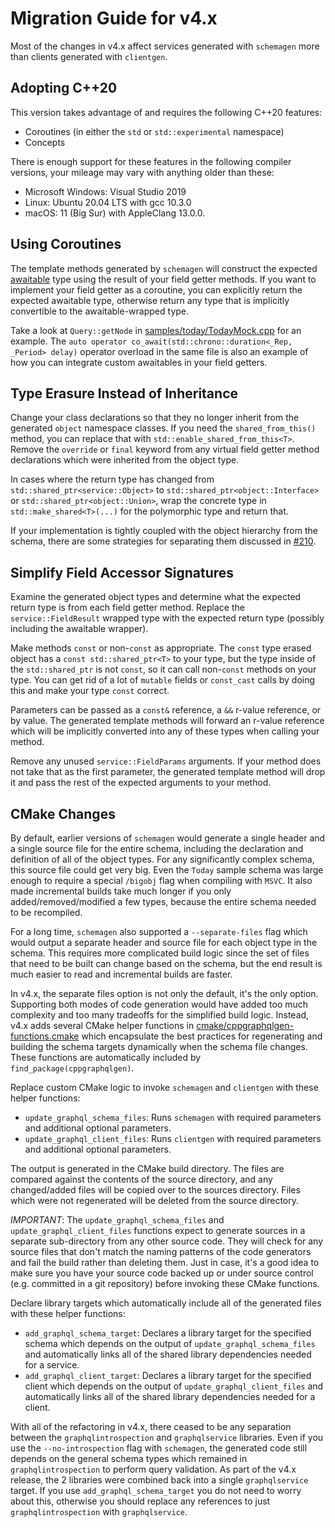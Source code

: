 # Migration Guide for v4.x

Most of the changes in v4.x affect services generated with `schemagen` more than clients generated with `clientgen`.

## Adopting C++20
  
This version takes advantage of and requires the following C++20 features:

- Coroutines (in either the `std` or `std::experimental` namespace)
- Concepts

There is enough support for these features in the following compiler versions, your mileage may vary with anything older than these:

- Microsoft Windows: Visual Studio 2019
- Linux: Ubuntu 20.04 LTS with gcc 10.3.0
- macOS: 11 (Big Sur) with AppleClang 13.0.0.

## Using Coroutines

The template methods generated by `schemagen` will construct the expected [awaitable](awaitable.md) type using the result of your field getter methods. If you want to implement your field getter as a coroutine, you can explicitly return the expected awaitable type, otherwise return any type that is implicitly convertible to the awaitable-wrapped type.

Take a look at `Query::getNode` in [samples/today/TodayMock.cpp](../samples/today/TodayMock.cpp) for an example. The `auto operator co_await(std::chrono::duration<_Rep, _Period> delay)` operator overload in the same file is also an example of how you can integrate custom awaitables in your field getters.

## Type Erasure Instead of Inheritance

Change your class declarations so that they no longer inherit from the generated `object` namespace classes. If you need the `shared_from_this()` method, you can replace that with `std::enable_shared_from_this<T>`. Remove the `override` or `final` keyword from any virtual field getter method declarations which were inherited from the object type.

In cases where the return type has changed from `std::shared_ptr<service::Object>` to `std::shared_ptr<object::Interface>` or `std::shared_ptr<object::Union>`, wrap the concrete type in `std::make_shared<T>(...)` for the polymorphic type and return that.

If your implementation is tightly coupled with the object hierarchy from the schema, there are some strategies for separating them discussed in [#210](https://github.com/microsoft/cppgraphqlgen/issues/210).

## Simplify Field Accessor Signatures

Examine the generated object types and determine what the expected return type is from each field getter method. Replace the `service::FieldResult` wrapped type with the expected return type (possibly including the awaitable wrapper).

Make methods `const` or non-`const` as appropriate. The `const` type erased object has a `const std::shared_ptr<T>` to your type, but the type inside of the `std::shared_ptr` is not `const`, so it can call non-`const` methods on your type. You can get rid of a lot of `mutable` fields or `const_cast` calls by doing this and make your type `const` correct.

Parameters can be passed as a `const&` reference, a `&&` r-value reference, or by value. The generated template methods will forward an r-value reference which will be implicitly converted into any of these types when calling your method.

Remove any unused `service::FieldParams` arguments. If your method does not take that as the first parameter, the generated template method will drop it and pass the rest of the expected arguments to your method.

## CMake Changes

By default, earlier versions of `schemagen` would generate a single header and a single source file for the entire schema, including the declaration and definition of all of the object types. For any significantly complex schema, this source file could get very big. Even the `Today` sample schema was large enough to require a special `/bigobj` flag when compiling with `MSVC`. It also made incremental builds take much longer if you only added/removed/modified a few types, because the entire schema needed to be recompiled.

For a long time, `schemagen` also supported a `--separate-files` flag which would output a separate header and source file for each object type in the schema. This requires more complicated build logic since the set of files that need to be built can change based on the schema, but the end result is much easier to read and incremental builds are faster.

In v4.x, the separate files option is not only the default, it's the only option. Supporting both modes of code generation would have added too much complexity and too many tradeoffs for the simplified build logic. Instead, v4.x adds several CMake helper functions in [cmake/cppgraphqlgen-functions.cmake](../cmake/cppgraphqlgen-functions.cmake) which encapsulate the best practices for regenerating and building the schema targets dynamically when the schema file changes. These functions are automatically included by `find_package(cppgraphqlgen)`.

Replace custom CMake logic to invoke `schemagen` and `clientgen` with these helper functions:
- `update_graphql_schema_files`: Runs `schemagen` with required parameters and additional optional parameters.
- `update_graphql_client_files`: Runs `clientgen` with required parameters and additional optional parameters.

The output is generated in the CMake build directory. The files are compared against the contents of the source directory, and any changed/added files will be copied over to the sources directory. Files which were not regenerated will be deleted from the source directory.

_IMPORTANT_: The `update_graphql_schema_files` and `update_graphql_client_files` functions expect to generate sources in a separate sub-directory from any other source code. They will check for any source files that don't match the naming patterns of the code generators and fail the build rather than deleting them. Just in case, it's a good idea to make sure you have your source code backed up or under source control (e.g. committed in a git repository) before invoking these CMake functions.

Declare library targets which automatically include all of the generated files with these helper functions:
- `add_graphql_schema_target`: Declares a library target for the specified schema which depends on the output of `update_graphql_schema_files` and automatically links all of the shared library dependencies needed for a service.
- `add_graphql_client_target`: Declares a library target for the specified client which depends on the output of `update_graphql_client_files` and automatically links all of the shared library dependencies needed for a client.

With all of the refactoring in v4.x, there ceased to be any separation between the `graphqlintrospection` and `graphqlservice` libraries. Even if you use the `--no-introspection` flag with `schemagen`, the generated code still depends on the general schema types which remained in `graphqlintrospection` to perform query validation. As part of the v4.x release, the 2 libraries were combined back into a single `graphqlservice` target. If you use `add_graphql_schema_target` you do not need to worry about this, otherwise you should replace any references to just `graphqlintrospection` with `graphqlservice`.
